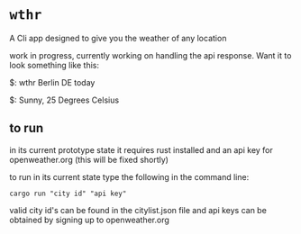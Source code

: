 <h1><code>wthr</code></h1>
<p>A Cli app designed to give you the weather of any location</p>
<p>work in progress, currently working on handling the api response. Want it to look something like this:</p>
<p>$: wthr Berlin DE today </p>
<p>$: Sunny, 25 Degrees Celsius  </p>

<h2> to run </h2>
<p> in its current prototype state it requires rust installed and an api key for openweather.org (this will be fixed shortly)</p>

<p>to run in its current state type the following in the command line:</p>
<code>cargo run "city id" "api key"
</code>

<p>valid city id's can be found in the citylist.json file and api keys can be obtained by signing up to openweather.org</p>